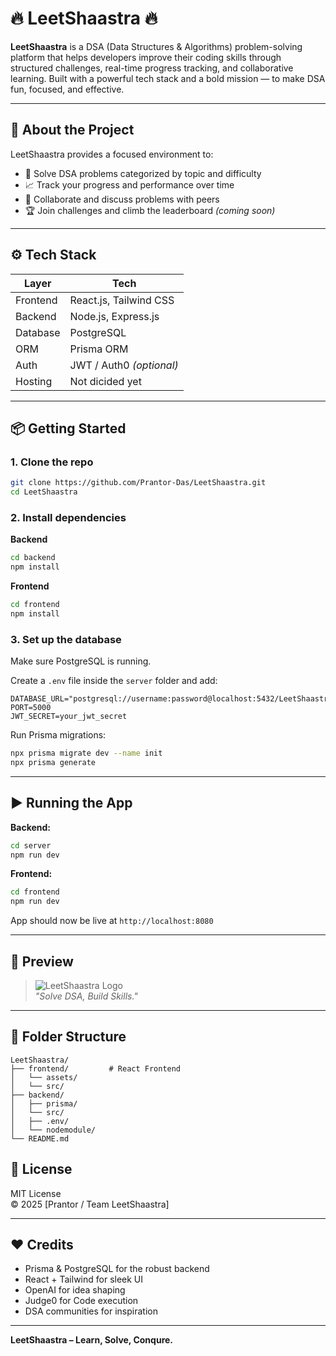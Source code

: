 # 🔥 LeetShaastra 🔥

**LeetShaastra** is a DSA (Data Structures & Algorithms) problem-solving platform that helps developers improve their coding skills through structured challenges, real-time progress tracking, and collaborative learning. Built with a powerful tech stack and a bold mission — to make DSA fun, focused, and effective.

---

## 🧠 About the Project

LeetShaastra provides a focused environment to:
- 🧩 Solve DSA problems categorized by topic and difficulty
- 📈 Track your progress and performance over time
- 💬 Collaborate and discuss problems with peers
- 🏆 Join challenges and climb the leaderboard *(coming soon)*

---

## ⚙️ Tech Stack

| Layer      | Tech        |
|------------|-------------|
| Frontend   | React.js, Tailwind CSS |
| Backend    | Node.js, Express.js    |
| Database   | PostgreSQL             |
| ORM        | Prisma ORM             |
| Auth       | JWT / Auth0 *(optional)* |
| Hosting    | Not dicided yet |

---

## 📦 Getting Started

### 1. Clone the repo

```bash
git clone https://github.com/Prantor-Das/LeetShaastra.git
cd LeetShaastra
```

### 2. Install dependencies

**Backend**
```bash
cd backend
npm install
```

**Frontend**
```bash
cd frontend
npm install
```

### 3. Set up the database

Make sure PostgreSQL is running.

Create a `.env` file inside the `server` folder and add:

```env
DATABASE_URL="postgresql://username:password@localhost:5432/LeetShaastra"
PORT=5000
JWT_SECRET=your_jwt_secret
```

Run Prisma migrations:

```bash
npx prisma migrate dev --name init
npx prisma generate
```

---

## ▶️ Running the App

**Backend:**
```bash
cd server
npm run dev
```

**Frontend:**
```bash
cd frontend
npm run dev
```

App should now be live at `http://localhost:8080`

---

## 📸 Preview

> ![LeetShaastra Logo](assets/logo2.png)  
> *"Solve DSA, Build Skills."*

---

## 🚧 Folder Structure

```
LeetShaastra/
├── frontend/         # React Frontend
│   └── assets/
│   └── src/
├── backend/  
│   ├── prisma/ 
│   └── src/
│   ├── .env/ 
│   └── nodemodule/
└── README.md
```

## 📜 License

MIT License  
© 2025 [Prantor / Team LeetShaastra]

---

## ❤️ Credits

- Prisma & PostgreSQL for the robust backend
- React + Tailwind for sleek UI
- OpenAI for idea shaping
- Judge0 for Code execution
- DSA communities for inspiration

---

**LeetShaastra – Learn, Solve, Conqure.**
